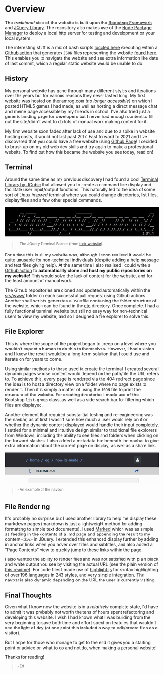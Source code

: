 # Overview

The *traditional* side of the website is built upon the [Bootstrap Framework](https://getbootstrap.com/) and [JQuery Library](https://jquery.com/). The repository also makes use of the [Node Package Manager](https://www.npmjs.com/) to deploy a local http server for testing and development on your local system. 

The interesting stuff is a mix of bash scripts [located here](/sbin/) executing within a [Github action](https://github.com/features/actions) that generates ```JSON``` files representing the website [found here](/etc/). This enables you to navigate the website and see extra information like date of last commit, which a regular static website would be unable to do.

## History

My personal website has gone through many different styles and iterations over the years but for various reasons they never lasted long. My first website was hosted on [thenamrog.com](https://thenamrog.com) *(no longer accessible)* on which I posted HTML5 games I had made, as well as hosting a direct message chat and meme page accessible by my friends in school. I've also tried just a generic landing page for developers but I never had enough content to fill out the site/didn't want to do lots of manual work making content for it.

My first website soon faded after lack of use and due to a spike in website hosting costs, it would not last past 2017. Fast forward to 2021 and I've discovered that you could have a free website using [Github Page](https://pages.github.com/)! I decided to brush up on my old web dev skills and try again to make a professional website. To find out how this became the website you see today, read on!

## Terminal

Around the same time as my previous discovery I had found a cool [Terminal Library by JCubic](https://terminal.jcubic.pl/) that allowed you to create a command line display and facilitate user input/output functions. This naturally led to the idea of some sort of *Linux inspired* terminal where you could change directories, list files, display files and a few other special commands. 

![JQuery Terminal Banner](jquery-terminal.png)

> <sup>- The JQuery Terminal Banner (from [their website](https://terminal.jcubic.pl/)).</sup>

For a time this is all my website was, although I soon realised it would be quite unusable for non-technical individuals (despite adding a help message and text files giving help). At the same time I also realised I could write a [Github action](https://github.com/features/actions) to __automatically clone and host my public repositories on my website!__ This would solve the lack of content for the website, and for the least amount of manual work.

The Github repositories are cloned and updated automatically within the [srv/www/](/srv/www/) folder on each successful pull request using Github actions. Another shell scripts generates a ```JSON``` file containing the folder structure of the website, which can be found in the [etc](/etc) directory. Once complete, I had a fully functional terminal website but still no easy way for non-technical users to view my website, and so I designed a file explorer to solve this.

## File Explorer

This is where the scope of the project began to creep on a level where you wouldn't expect a human to do this to themselves. However, I had a vision and I knew the result would be a long-term solution that I could use and iterate on for years to come. 

Using similar methods to those used to create the terminal, I created several dynamic pages whose content would depend on the path/file the URL refers to. To achieve this, every page is rendered via the 404 redirect page since the idea is to host a directory view on a folder where no page exists to render it. Then it is simply a matter of using the ```JSON``` file to print the structure of the website. For creating directories I made use of the Bootstrap ```list-group``` class, as well as a side search bar for filtering which files are displayed.

Another element that required substantial testing and re-engineering was the navbar, as at first I wasn't sure how much a user would rely on it or whether the dynamic content displayed would handle their input completely. I settled for a minimal and intuitive design similar to traditional file explorers from Windows, including the ability to see files and folders when clicking on the forward slashes. I also added a metadata bar beneath the navbar to give extra information about the current page on display, as well as a share link.

![Example of my navbar](navbar-example.png)

> <sup>- An example of the navbar.</sup>

## File Rendering

It's probably no surprise but I used another library to help me display these markdown pages (markdown is just a lightweight method for adding formatting to simple text documents). I used [Marked](https://marked.js.org/) which was as simple as feeding in the contents of a .md page and appending the result to my content ```<div>``` in JQuery. I extended this enhanced display further by adding in anchor links when you hover over titles and subtitles, and also added a "Page Contents" view to quickly jump to these links within the page. 

I also wanted the ability to render files and was not satisfied with plain black and white output you see by visiting the actual URL (see the plain version of [this readme](README.md)). For code files I made use of [highlight.js](https://highlightjs.org/) for syntax highlighting of over 196 languages in 243 styles, and very simple integration. The navbar is also dynamic depending on the URL the user is currently visiting. 

## Final Thoughts

Given what I know now the website is in a *relatively* complete state, I'd have to admit it was probably not worth the tens of hours spent refactoring and developing this website. I wish I had known what I was building from the very beginning to save both time and effort spent on features that wouldn't see the light of day (at one point this included a way to edit/create files as a visitor). 

But I hope for those who manage to get to the end it gives you a starting point or advice on what to do and not do, when making a personal website!

Thanks for reading!

> <sup>- Ed </sup>